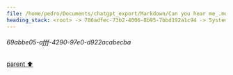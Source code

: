 ```yaml
---
file: /home/pedro/Documents/chatgpt_export/Markdown/Can you hear me_.md
heading_stack: <root> -> 786adfec-73b2-4006-8b95-7bbd192a1c94 -> System -> 2475ebf7-5b3d-41d4-b580-09934b5a9cda -> System -> b48edbbd-4a82-4a60-b20b-3ec7f62f16d1 -> User -> 28954dbb-ee2c-4b35-bf52-d3204220c813 -> Assistant -> 25e1b630-27e6-4ef1-a1b2-9e09c0a46451 -> User -> 69abbe05-afff-4290-97e0-d922acabecba
---
```

###### 69abbe05-afff-4290-97e0-d922acabecba
[parent ⬆️](#25e1b630-27e6-4ef1-a1b2-9e09c0a46451)
